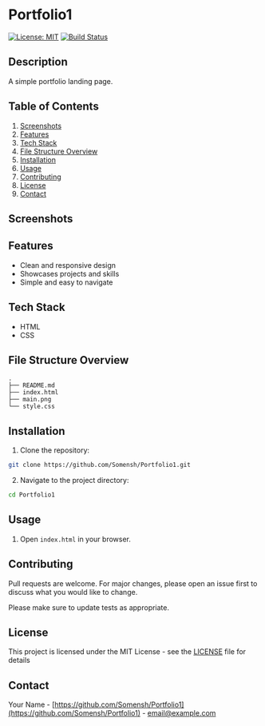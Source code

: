 # Portfolio1

[![License: MIT](https://img.shields.io/badge/License-MIT-blue.svg)](https://opensource.org/licenses/MIT)
[![Build Status](https://img.shields.io/github/actions/workflow/status/Somensh/Portfolio1/main.yml?branch=main)]()

## Description

A simple portfolio landing page.

## Table of Contents

1.  [Screenshots](#screenshots)
2.  [Features](#features)
3.  [Tech Stack](#tech-stack)
4.  [File Structure Overview](#file-structure-overview)
5.  [Installation](#installation)
6.  [Usage](#usage)
7.  [Contributing](#contributing)
8.  [License](#license)
9.  [Contact](#contact)

## Screenshots

<!-- TODO: Add screenshots if applicable -->

## Features

-   Clean and responsive design
-   Showcases projects and skills
-   Simple and easy to navigate

## Tech Stack

-   HTML
-   CSS

## File Structure Overview

```text
.
├── README.md
├── index.html
├── main.png
└── style.css
```

## Installation

1.  Clone the repository:
   ```sh
   git clone https://github.com/Somensh/Portfolio1.git
   ```
2.  Navigate to the project directory:
   ```sh
   cd Portfolio1
   ```

## Usage

1.  Open `index.html` in your browser.

<!-- TODO: Add instructions for building the project if applicable -->
<!-- TODO: Add instructions for running tests if applicable -->

## Contributing

Pull requests are welcome. For major changes, please open an issue first
to discuss what you would like to change.

Please make sure to update tests as appropriate.

## License

This project is licensed under the MIT License - see the [LICENSE](https://opensource.org/licenses/MIT) file for details

## Contact

Your Name - [https://github.com/Somensh/Portfolio1](https://github.com/Somensh/Portfolio1) - email@example.com
